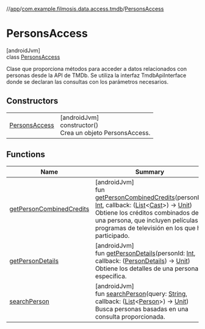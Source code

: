 //[app](../../../index.md)/[com.example.filmosis.data.access.tmdb](../index.md)/[PersonsAccess](index.md)

# PersonsAccess

[androidJvm]\
class [PersonsAccess](index.md)

Clase que proporciona métodos para acceder a datos relacionados con personas desde la API de TMDb. Se utiliza la interfaz TmdbApiInterface donde se declaran las consultas con los parámetros necesarios.

## Constructors

| | |
|---|---|
| [PersonsAccess](-persons-access.md) | [androidJvm]<br>constructor()<br>Crea un objeto PersonsAccess. |

## Functions

| Name | Summary |
|---|---|
| [getPersonCombinedCredits](get-person-combined-credits.md) | [androidJvm]<br>fun [getPersonCombinedCredits](get-person-combined-credits.md)(personId: [Int](https://kotlinlang.org/api/latest/jvm/stdlib/kotlin/-int/index.html), callback: ([List](https://kotlinlang.org/api/latest/jvm/stdlib/kotlin.collections/-list/index.html)&lt;[Cast](../../com.example.filmosis.data.model.tmdb/-cast/index.md)&gt;) -&gt; [Unit](https://kotlinlang.org/api/latest/jvm/stdlib/kotlin/-unit/index.html))<br>Obtiene los créditos combinados de una persona, que incluyen películas y programas de televisión en los que ha participado. |
| [getPersonDetails](get-person-details.md) | [androidJvm]<br>fun [getPersonDetails](get-person-details.md)(personId: [Int](https://kotlinlang.org/api/latest/jvm/stdlib/kotlin/-int/index.html), callback: ([PersonDetails](../../com.example.filmosis.data.model.tmdb/-person-details/index.md)) -&gt; [Unit](https://kotlinlang.org/api/latest/jvm/stdlib/kotlin/-unit/index.html))<br>Obtiene los detalles de una persona específica. |
| [searchPerson](search-person.md) | [androidJvm]<br>fun [searchPerson](search-person.md)(query: [String](https://kotlinlang.org/api/latest/jvm/stdlib/kotlin/-string/index.html), callback: ([List](https://kotlinlang.org/api/latest/jvm/stdlib/kotlin.collections/-list/index.html)&lt;[Person](../../com.example.filmosis.data.model.tmdb/-person/index.md)&gt;) -&gt; [Unit](https://kotlinlang.org/api/latest/jvm/stdlib/kotlin/-unit/index.html))<br>Busca personas basadas en una consulta proporcionada. |
